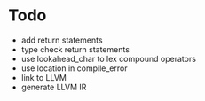 # Todo
* add return statements
* type check return statements
* use lookahead_char to lex compound operators
* use location in compile_error
* link to LLVM
* generate LLVM IR
